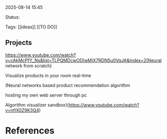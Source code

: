 
2025-08-14 15:45

Status:

Tags: [[ideas]] [[TO DO]] 


## Projects

https://www.youtube.com/watch?v=cAkMcPfY_Ns&list=TLPQMDcwODIwMjX7RDN5u0VqJA&index=2(Neural network from scratch)

Visualize products in your room real-time

(Neural networks based product recommendation algorithm

hosting my own web server through pc

Algorithm visualizer sandbox)(https://www.youtube.com/watch?v=nfIX0Z9K3Q4)




# References